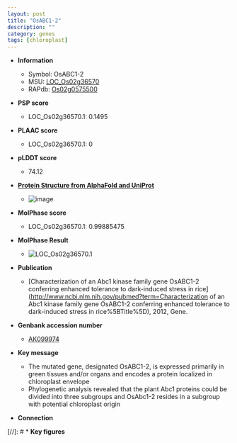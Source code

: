 ```yaml
---
layout: post
title: "OsABC1-2"
description: ""
category: genes
tags: [chloroplast]
---
```


* **Information**  
    + Symbol: OsABC1-2  
    + MSU: [LOC_Os02g36570](http://rice.plantbiology.msu.edu/cgi-bin/ORF_infopage.cgi?orf=LOC_Os02g36570)  
    + RAPdb: [Os02g0575500](http://rapdb.dna.affrc.go.jp/viewer/gbrowse_details/irgsp1?name=Os02g0575500)  

* **PSP score**  
    + LOC_Os02g36570.1: 0.1495 

* **PLAAC score**  
    + LOC_Os02g36570.1: 0 

* **pLDDT score**
    + 74.12

* **[Protein Structure from AlphaFold and UniProt](https://www.uniprot.org/uniprotkb/Q69S79/entry#structure)**
    + ![image](https://ricepsp.github.io/images/Q6/AF-Q69S79-F1.png)

* **MolPhase score**
    + LOC_Os02g36570.1: 0.99885475

* **MolPhase Result**
    + ![LOC_Os02g36570.1](https://304243504.github.io/Pictures/LOC_Os02g/LOC_Os02g36570.1.png)

* **Publication**  
    + [Characterization of an Abc1 kinase family gene OsABC1-2 conferring enhanced tolerance to dark-induced stress in rice](http://www.ncbi.nlm.nih.gov/pubmed?term=Characterization of an Abc1 kinase family gene OsABC1-2 conferring enhanced tolerance to dark-induced stress in rice%5BTitle%5D), 2012, Gene.

* **Genbank accession number**  
    + [AK099974](http://www.ncbi.nlm.nih.gov/nuccore/AK099974)

* **Key message**  
    + The mutated gene, designated OsABC1-2, is expressed primarily in green tissues and/or organs and encodes a protein localized in chloroplast envelope
    + Phylogenetic analysis revealed that the plant Abc1 proteins could be divided into three subgroups and OsAbc1-2 resides in a subgroup with potential chloroplast origin

* **Connection**  

[//]: # * **Key figures**  


